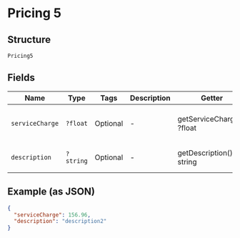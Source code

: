 
# Pricing 5

## Structure

`Pricing5`

## Fields

| Name | Type | Tags | Description | Getter | Setter |
|  --- | --- | --- | --- | --- | --- |
| `serviceCharge` | `?float` | Optional | - | getServiceCharge(): ?float | setServiceCharge(?float serviceCharge): void |
| `description` | `?string` | Optional | - | getDescription(): ?string | setDescription(?string description): void |

## Example (as JSON)

```json
{
  "serviceCharge": 156.96,
  "description": "description2"
}
```

